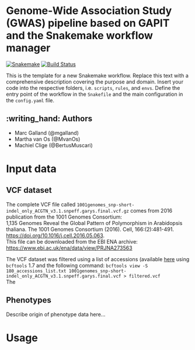 # Genome-Wide Association Study (GWAS) pipeline based on GAPIT and the Snakemake workflow manager

[![Snakemake](https://img.shields.io/badge/snakemake-≥5.4.0-brightgreen.svg)](https://snakemake.bitbucket.io)
[![Build Status](https://travis-ci.org/snakemake-workflows/gwas.svg?branch=master)](https://travis-ci.org/snakemake-workflows/gwas)

This is the template for a new Snakemake workflow. Replace this text with a comprehensive description covering the purpose and domain.
Insert your code into the respective folders, i.e. `scripts`, `rules`, and `envs`. Define the entry point of the workflow in the `Snakefile` and the main configuration in the `config.yaml` file.

## :writing\_hand: Authors

* Marc Galland (@mgalland)
* Martha van Os (@MvanOs)
* Machiel Clige (@BertusMuscari)

# Input data

## VCF dataset
The complete VCF file called `1001genomes_snp-short-indel_only_ACGTN_v3.1.snpeff.garys.final.vcf.gz` comes from 2016 publication from the 1001 Genomes Consortium:       
1,135 Genomes Reveal the Global Pattern of Polymorphism in Arabidopsis thaliana. The 1001 Genomes Consortium (2016). Cell, 166:(2):481-491. https://doi.org/10.1016/j.cell.2016.05.063.   
This file can be downloaded from the EBI ENA archive: https://www.ebi.ac.uk/ena/data/view/PRJNA273563

The VCF dataset was filtered using a list of accessions (available [here](data/180_accessions_Nordborg.tsv) using `bcftools` 1.7 and the following command: `bcftools view -S 180_accessions_list.txt 1001genomes_snp-short-indel_only_ACGTN_v3.1.snpeff.garys.final.vcf > filtered.vcf`  
The 

## Phenotypes
Describe origin of phenotype data here...

# Usage


